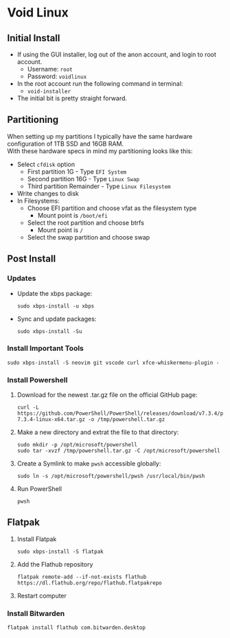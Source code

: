 # Void Linux

## Initial Install

- If using the GUI installer, log out of the anon account, and login to root account.
    - Username: `root`
    - Password: `voidlinux`
- In the root account run the following command in terminal:
    - `void-installer`
- The initial bit is pretty straight forward.

## Partitioning

When setting up my partitions I typically have the same hardware configuration of 1TB SSD and 16GB RAM.  
With these hardware specs in mind my partitioning looks like this:  
- Select `cfdisk` option
    - First partition 1G - Type `EFI System`
    - Second partition 16G - Type `Linux Swap`
    - Third partition Remainder - Type `Linux Filesystem`
- Write changes to disk
- In Filesystems:
    - Choose EFI partition and choose vfat as the filesystem type
        - Mount point is `/boot/efi`
    - Select the root partition and choose btrfs
        - Mount point is `/`
    - Select the swap partition and choose swap

## Post Install

### Updates

- Update the xbps package:
    ```
    sudo xbps-install -u xbps
    ```
- Sync and update packages:
    ```
    sudo xbps-install -Su
    ```

### Install Important Tools

```
sudo xbps-install -S neovim git vscode curl xfce-whiskermenu-plugin -
```
### Install Powershell

1. Download for the newest .tar.gz file on the official GitHub page:
    ```
    curl -L https://github.com/PowerShell/PowerShell/releases/download/v7.3.4/powershell-7.3.4-linux-x64.tar.gz -o /tmp/powershell.tar.gz
    ```

2. Make a new directory and extrat the file to that directory:
    ```
    sudo mkdir -p /opt/microsoft/powershell
    sudo tar -xvzf /tmp/powershell.tar.gz -C /opt/microsoft/powershell
    ```

3. Create a Symlink to make `pwsh` accessible globally:
    ```
    sudo ln -s /opt/microsoft/powershell/pwsh /usr/local/bin/pwsh
    ```

4. Run PowerShell
    ```
    pwsh
    ```

## Flatpak

1. Install Flatpak
    ```
    sudo xbps-install -S flatpak
    ```

2. Add the Flathub repository
    ```
    flatpak remote-add --if-not-exists flathub https://dl.flathub.org/repo/flathub.flatpakrepo
    ```

3. Restart computer

### Install Bitwarden

```
flatpak install flathub com.bitwarden.desktop
```














